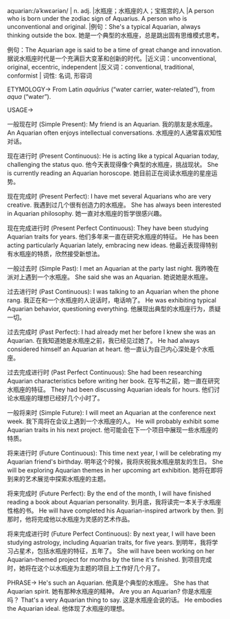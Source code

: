 aquarian:/əˈkwɛəriən/ | n. adj. |水瓶座；水瓶座的人；宝瓶宫的人 |A person who is born under the zodiac sign of Aquarius.  A person who is unconventional and original. |例句：She's a typical Aquarian, always thinking outside the box. 她是一个典型的水瓶座，总是跳出固有思维模式思考。

例句：The Aquarian age is said to be a time of great change and innovation.  据说水瓶座时代是一个充满巨大变革和创新的时代。|近义词：unconventional, original, eccentric, independent |反义词：conventional, traditional, conformist | 词性: 名词, 形容词

ETYMOLOGY->
From Latin *aquārius* (“water carrier, water-related”), from *aqua* (“water”).

USAGE->

一般现在时 (Simple Present):
My friend is an Aquarian. 我的朋友是水瓶座。
An Aquarian often enjoys intellectual conversations. 水瓶座的人通常喜欢知性对话。

现在进行时 (Present Continuous):
He is acting like a typical Aquarian today, challenging the status quo. 他今天表现得像个典型的水瓶座，挑战现状。
She is currently reading an Aquarian horoscope. 她目前正在阅读水瓶座的星座运势。

现在完成时 (Present Perfect):
I have met several Aquarians who are very creative. 我遇到过几个很有创造力的水瓶座。
She has always been interested in Aquarian philosophy. 她一直对水瓶座的哲学很感兴趣。

现在完成进行时 (Present Perfect Continuous):
They have been studying Aquarian traits for years. 他们多年来一直在研究水瓶座的特征。
He has been acting particularly Aquarian lately, embracing new ideas. 他最近表现得特别有水瓶座的特质，欣然接受新想法。


一般过去时 (Simple Past):
I met an Aquarian at the party last night. 我昨晚在派对上遇到一个水瓶座。
She said she was an Aquarian. 她说她是水瓶座。

过去进行时 (Past Continuous):
I was talking to an Aquarian when the phone rang.  我正在和一个水瓶座的人说话时，电话响了。
He was exhibiting typical Aquarian behavior, questioning everything. 他展现出典型的水瓶座行为，质疑一切。


过去完成时 (Past Perfect):
I had already met her before I knew she was an Aquarian. 在我知道她是水瓶座之前，我已经见过她了。
He had always considered himself an Aquarian at heart. 他一直认为自己内心深处是个水瓶座。

过去完成进行时 (Past Perfect Continuous):
She had been researching Aquarian characteristics before writing her book. 在写书之前，她一直在研究水瓶座的特征。
They had been discussing Aquarian ideals for hours. 他们讨论水瓶座的理想已经好几个小时了。


一般将来时 (Simple Future):
I will meet an Aquarian at the conference next week. 我下周将在会议上遇到一个水瓶座的人。
He will probably exhibit some Aquarian traits in his next project. 他可能会在下一个项目中展现一些水瓶座的特质。


将来进行时 (Future Continuous):
This time next year, I will be celebrating my Aquarian friend's birthday. 明年这个时候，我将庆祝我水瓶座朋友的生日。
She will be exploring Aquarian themes in her upcoming art exhibition. 她将在即将到来的艺术展览中探索水瓶座的主题。


将来完成时 (Future Perfect):
By the end of the month, I will have finished reading a book about Aquarian personality. 到月底，我将读完一本关于水瓶座性格的书。
He will have completed his Aquarian-inspired artwork by then. 到那时，他将完成他以水瓶座为灵感的艺术作品。


将来完成进行时 (Future Perfect Continuous):
By next year, I will have been studying astrology, including Aquarian traits, for five years. 到明年，我将学习占星术，包括水瓶座的特征，五年了。
She will have been working on her Aquarian-themed project for months by the time it's finished. 到项目完成时，她将在这个以水瓶座为主题的项目上工作好几个月了。



PHRASE->
He's such an Aquarian. 他真是个典型的水瓶座。
She has that Aquarian spirit. 她有那种水瓶座的精神。
Are you an Aquarian? 你是水瓶座吗？
That's a very Aquarian thing to say. 这是水瓶座会说的话。
He embodies the Aquarian ideal. 他体现了水瓶座的理想。

